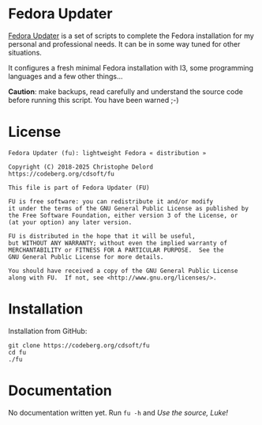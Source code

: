 Fedora Updater
==============

[FU]: https://codeberg.org/cdsoft/fu
[Fedora Updater]: https://codeberg.org/cdsoft/fu

[Fedora Updater] is a set of scripts to complete the Fedora installation
for my personal and professional needs.
It can be in some way tuned for other situations.

It configures a fresh minimal Fedora installation with I3,
some programming languages and a few other things...

**Caution**: make backups, read carefully and understand the source code before running this script.
You have been warned ;-)

License
=======

    Fedora Updater (fu): lightweight Fedora « distribution »

    Copyright (C) 2018-2025 Christophe Delord
    https://codeberg.org/cdsoft/fu

    This file is part of Fedora Updater (FU)

    FU is free software: you can redistribute it and/or modify
    it under the terms of the GNU General Public License as published by
    the Free Software Foundation, either version 3 of the License, or
    (at your option) any later version.

    FU is distributed in the hope that it will be useful,
    but WITHOUT ANY WARRANTY; without even the implied warranty of
    MERCHANTABILITY or FITNESS FOR A PARTICULAR PURPOSE.  See the
    GNU General Public License for more details.

    You should have received a copy of the GNU General Public License
    along with FU.  If not, see <http://www.gnu.org/licenses/>.

Installation
============

Installation from GitHub:

    git clone https://codeberg.org/cdsoft/fu
    cd fu
    ./fu

Documentation
=============

No documentation written yet.
Run `fu -h` and *Use the source, Luke!*
